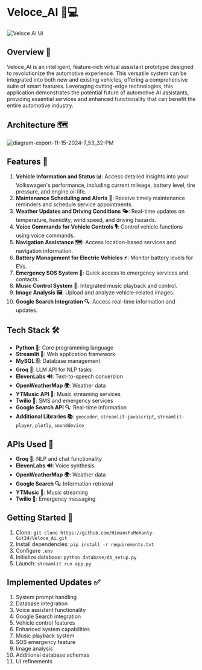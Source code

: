 # Veloce_AI 🚗💻
![Veloce Ai Ui](https://github.com/user-attachments/assets/34dcfac5-2a64-4bfb-8ece-5c01acfa8004)

## Overview 🌟
Veloce_AI is an intelligent, feature-rich virtual assistant prototype designed to revolutionize the automotive experience. This versatile system can be integrated into both new and existing vehicles, offering a comprehensive suite of smart features. Leveraging cutting-edge technologies, this application demonstrates the potential future of automotive AI assistants, providing essential services and enhanced functionality that can benefit the entire automotive industry.

## Architecture 🗺️
![diagram-export-11-15-2024-7_53_32-PM](https://github.com/user-attachments/assets/52063c73-2930-4395-af0a-975475a8942e)

## Features 🌟
1. **Vehicle Information and Status 📊**: Access detailed insights into your Volkswagen's performance, including current mileage, battery level, tire pressure, and engine oil life.
2. **Maintenance Scheduling and Alerts 🔔**: Receive timely maintenance reminders and schedule service appointments.
3. **Weather Updates and Driving Conditions 🌤️**: Real-time updates on temperature, humidity, wind speed, and driving hazards.
4. **Voice Commands for Vehicle Controls 🎙️**: Control vehicle functions using voice commands.
5. **Navigation Assistance 🗺️**: Access location-based services and navigation information.
6. **Battery Management for Electric Vehicles ⚡**: Monitor battery levels for EVs.
7. **Emergency SOS System 🚨**: Quick access to emergency services and contacts.
8. **Music Control System 🎵**: Integrated music playback and control.
9. **Image Analysis 🖼️**: Upload and analyze vehicle-related images.
10. **Google Search Integration 🔍**: Access real-time information and updates.

## Tech Stack 🛠️
- **Python 🐍**: Core programming language
- **Streamlit 🚀**: Web application framework
- **MySQL 🗄️**: Database management
- **Groq 🧠**: LLM API for NLP tasks
- **ElevenLabs 🔊**: Text-to-speech conversion
- **OpenWeatherMap 🌍**: Weather data
- **YTMusic API 🎵**: Music streaming services
- **Twilio 📱**: SMS and emergency services
- **Google Search API 🔍**: Real-time information
- **Additional Libraries 📚**: `geocoder`, `streamlit-javascript`, `streamlit-player`, `plotly`, `sounddevice`

## APIs Used 🔑
- **Groq 🧠**: NLP and chat functionality
- **ElevenLabs 🔊**: Voice synthesis
- **OpenWeatherMap 🌍**: Weather data
- **Google Search 🔍**: Information retrieval
- **YTMusic 🎵**: Music streaming
- **Twilio 📱**: Emergency messaging

## Getting Started 🚀
1. Clone: `git clone https://github.com/HimanshuMohanty-Git24/Veloce_Ai.git`
2. Install dependencies: `pip install -r requirements.txt`
3. Configure `.env`
4. Initialize database: `python database/db_setup.py`
5. Launch: `streamlit run app.py`

## Implemented Updates ✅
1. System prompt handling 
2. Database integration
3. Voice assistant functionality
4. Google Search integration
5. Vehicle control features
6. Enhanced system capabilities
7. Music playback system
8. SOS emergency feature
9. Image analysis
10. Additional database schemas
11. UI refinements
